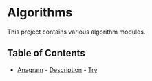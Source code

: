 # Algorithms

This project contains various algorithm modules.

## Table of Contents

- [Anagram](Modules/Anagram/code.cs) - [Description](Modules/Anagram/description.md) - [Try](https://leetcode.com/problems/valid-anagram/)

